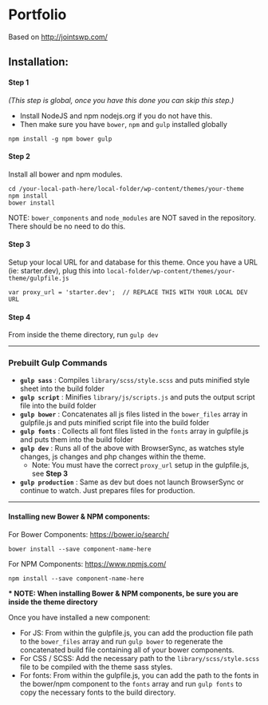 # Portfolio

Based on http://jointswp.com/


## Installation:
#### Step 1
_(This step is global, once you have this done you can skip this step.)_ 

- Install NodeJS and npm nodejs.org if you do not have this. 
- Then make sure you have `bower`, `npm` and `gulp` installed globally

```
npm install -g npm bower gulp
```

#### Step 2
Install all bower and npm modules. 

```
cd /your-local-path-here/local-folder/wp-content/themes/your-theme
npm install
bower install
```

NOTE: `bower_components` and `node_modules` are NOT saved in the repository. There should be no need to do this.

#### Step 3
Setup your local URL for and database for this theme. Once you have a URL (ie: starter.dev), plug this into `local-folder/wp-content/themes/your-theme/gulpfile.js`

```
var proxy_url = 'starter.dev';  // REPLACE THIS WITH YOUR LOCAL DEV URL
```

#### Step 4
From inside the theme directory, run `gulp dev`


***


### Prebuilt Gulp Commands

- **`gulp sass`** : Compiles `library/scss/style.scss` and puts minified style sheet into the build folder
- **`gulp script`** : Minifies `library/js/scripts.js` and puts the output script file into the build folder
- **`gulp bower`** : Concatenates all js files listed in the `bower_files` array in gulpfile.js and puts minified script file into the build folder
- **`gulp fonts`** : Collects all font files listed in the `fonts` array in gulpfile.js and puts them into the build folder
- **`gulp dev`** : Runs all of the above with BrowserSync, as watches style changes, js changes and php changes within the theme. 
    - Note: You must have the correct `proxy_url` setup in the gulpfile.js, see **Step 3**
- **`gulp production`** : Same as dev but does not launch BrowserSync or continue to watch. Just prepares files for production.


***


#### Installing new Bower & NPM components:
For Bower Components: https://bower.io/search/

```
bower install --save component-name-here
```

For NPM Components: https://www.npmjs.com/

```
npm install --save component-name-here
```

**\* NOTE: When installing Bower & NPM components, be sure you are inside the theme directory**

Once you have installed a new component:

- For JS: From within the gulpfile.js, you can add the production file path to the `bower_files` array and run `gulp bower` to regenerate the concatenated build file containing all of your bower components.
- For CSS / SCSS: Add the necessary path to the `library/scss/style.scss` file to be compiled with the theme sass styles.
- For fonts: From within the gulpfile.js, you can add the path to the fonts in the bower/npm component to the `fonts` array and run `gulp fonts` to copy the necessary fonts to the build directory.